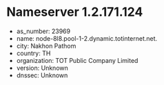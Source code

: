 # Nameserver 1.2.171.124

* as_number: 23969
* name: node-8l8.pool-1-2.dynamic.totinternet.net.
* city: Nakhon Pathom
* country: TH
* organization: TOT Public Company Limited
* version: Unknown
* dnssec: Unknown
